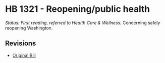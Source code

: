 # HB 1321 - Reopening/public health
*Status: First reading, referred to Health Care & Wellness.*
Concerning safely reopening Washington.

## Revisions
* [Original Bill](1/)